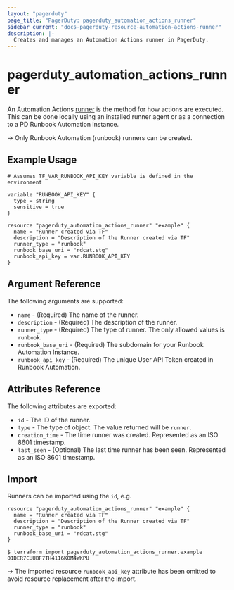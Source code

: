 ```yaml
---
layout: "pagerduty"
page_title: "PagerDuty: pagerduty_automation_actions_runner"
sidebar_current: "docs-pagerduty-resource-automation-actions-runner"
description: |-
  Creates and manages an Automation Actions runner in PagerDuty.
---
```


# pagerduty\_automation\_actions\_runner

An Automation Actions [runner](https://developer.pagerduty.com/api-reference/d78999fb7e863-create-an-automation-action-runner) is the method for how actions are executed. This can be done locally using an installed runner agent or as a connection to a PD Runbook Automation instance.

-> Only Runbook Automation (runbook) runners can be created.

## Example Usage

```hcl
# Assumes TF_VAR_RUNBOOK_API_KEY variable is defined in the environment

variable "RUNBOOK_API_KEY" {
  type = string
  sensitive = true
}

resource "pagerduty_automation_actions_runner" "example" {
  name = "Runner created via TF"
  description = "Description of the Runner created via TF"
  runner_type = "runbook"
  runbook_base_uri = "rdcat.stg"
  runbook_api_key = var.RUNBOOK_API_KEY
}
```

## Argument Reference

The following arguments are supported:

  * `name` - (Required) The name of the runner.
  * `description` - (Required) The description of the runner.
  * `runner_type` - (Required) The type of runner. The only allowed values is `runbook`. 
  * `runbook_base_uri` - (Required) The subdomain for your Runbook Automation Instance. 
  * `runbook_api_key` - (Required) The unique User API Token created in Runbook Automation. 
  
## Attributes Reference

The following attributes are exported:

* `id` - The ID of the runner.
* `type` - The type of object. The value returned will be `runner`.
* `creation_time` - The time runner was created. Represented as an ISO 8601 timestamp.
* `last_seen` - (Optional) The last time runner has been seen. Represented as an ISO 8601 timestamp.

## Import

Runners can be imported using the `id`, e.g.

```
resource "pagerduty_automation_actions_runner" "example" {
  name = "Runner created via TF"
  description = "Description of the Runner created via TF"
  runner_type = "runbook"
  runbook_base_uri = "rdcat.stg"
}
```

```
$ terraform import pagerduty_automation_actions_runner.example 01DER7CUUBF7TH4116K0M4WKPU
```

-> The imported resource `runbook_api_key` attribute has been omitted to avoid resource replacement after the import.
